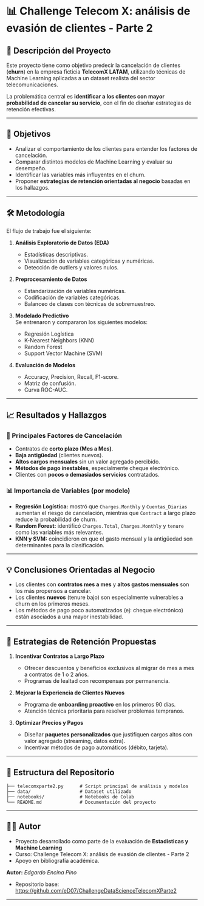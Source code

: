# 📊 Challenge Telecom X: análisis de evasión de clientes - Parte 2

## 📌 Descripción del Proyecto
Este proyecto tiene como objetivo predecir la cancelación de clientes (**churn**) en la empresa ficticia **TelecomX LATAM**, utilizando técnicas de Machine Learning aplicadas a un dataset realista del sector telecomunicaciones.

La problemática central es **identificar a los clientes con mayor probabilidad de cancelar su servicio**, con el fin de diseñar estrategias de retención efectivas.

---

## 🎯 Objetivos
- Analizar el comportamiento de los clientes para entender los factores de cancelación.
- Comparar distintos modelos de Machine Learning y evaluar su desempeño.
- Identificar las variables más influyentes en el churn.
- Proponer **estrategias de retención orientadas al negocio** basadas en los hallazgos.

---

## 🛠️ Metodología
El flujo de trabajo fue el siguiente:

1. **Análisis Exploratorio de Datos (EDA)**  
   - Estadísticas descriptivas.  
   - Visualización de variables categóricas y numéricas.  
   - Detección de outliers y valores nulos.  

2. **Preprocesamiento de Datos**  
   - Estandarización de variables numéricas.  
   - Codificación de variables categóricas.  
   - Balanceo de clases con técnicas de sobremuestreo.  

3. **Modelado Predictivo**  
   Se entrenaron y compararon los siguientes modelos:  
   - Regresión Logística  
   - K-Nearest Neighbors (KNN)  
   - Random Forest  
   - Support Vector Machine (SVM)  

4. **Evaluación de Modelos**  
   - Accuracy, Precision, Recall, F1-score.  
   - Matriz de confusión.  
   - Curva ROC-AUC.  

---

## 📈 Resultados y Hallazgos

### 🔑 Principales Factores de Cancelación
- Contratos de **corto plazo (Mes a Mes)**.  
- **Baja antigüedad** (clientes nuevos).  
- **Altos cargos mensuales** sin un valor agregado percibido.  
- **Métodos de pago inestables**, especialmente cheque electrónico.  
- Clientes con **pocos o demasiados servicios** contratados.  

### 📊 Importancia de Variables (por modelo)
- **Regresión Logística:** mostró que `Charges.Monthly` y `Cuentas_Diarias` aumentan el riesgo de cancelación, mientras que `Contract` a largo plazo reduce la probabilidad de churn.  
- **Random Forest:** identificó `Charges.Total`, `Charges.Monthly` y `tenure` como las variables más relevantes.  
- **KNN y SVM:** coincidieron en que el gasto mensual y la antigüedad son determinantes para la clasificación.  

---

## 💡 Conclusiones Orientadas al Negocio

- Los clientes con **contratos mes a mes** y **altos gastos mensuales** son los más propensos a cancelar.  
- Los clientes **nuevos** (tenure bajo) son especialmente vulnerables a churn en los primeros meses.  
- Los métodos de pago poco automatizados (ej: cheque electrónico) están asociados a una mayor inestabilidad.  

---

## 🚀 Estrategias de Retención Propuestas

1. **Incentivar Contratos a Largo Plazo**  
   - Ofrecer descuentos y beneficios exclusivos al migrar de mes a mes a contratos de 1 o 2 años.  
   - Programas de lealtad con recompensas por permanencia.  

2. **Mejorar la Experiencia de Clientes Nuevos**  
   - Programa de **onboarding proactivo** en los primeros 90 días.  
   - Atención técnica prioritaria para resolver problemas tempranos.  

3. **Optimizar Precios y Pagos**  
   - Diseñar **paquetes personalizados** que justifiquen cargos altos con valor agregado (streaming, datos extra).  
   - Incentivar métodos de pago automáticos (débito, tarjeta).  

---

## 📂 Estructura del Repositorio
```
├── telecomxparte2.py      # Script principal de análisis y modelos
├── data/                  # Dataset utilizado
├── notebooks/             # Notebooks de Colab
└── README.md              # Documentación del proyecto
```

---

## 👨‍💻 Autor
- Proyecto desarrollado como parte de la evaluación de **Estadísticas y Machine Learning**  
- Curso: Challenge Telecom X: análisis de evasión de clientes - Parte 2  
- Apoyo en bibliografía académica.  

**Autor:** *Edgardo Encina Pino*
- Repositorio base: https://github.com/eD07/ChallengeDataScienceTelecomXParte2
		    

---
